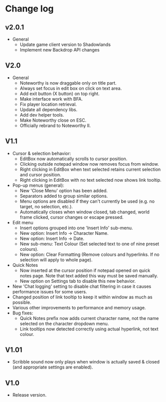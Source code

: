 # Change log

## v2.0.1
- General
  - Update game client version to Shadowlands
  - Implement new Backdrop API changes

## V2.0
- General
  - Noteworthy is now draggable only on title part.
  - Always set focus in edit box on click on text area.
  - Add exit button (X button) on top right.
  - Make interface work with BFA.
  - Fix player location retrieval.
  - Update all dependency libs.
  - Add dev helper tools.
  - Make Noteworthy close on ESC.
  - Officially rebrand to Noteworthy II.

## V1.1
- Cursor & selection behavior:
  - EditBox now automatically scrolls to cursor position.
  - Clicking outside notepad window now removes focus from window.
  - Right clicking in EditBox when text selected retains current selection and cursor position.
  - Right clicking in EditBox with no text selected now shows link tooltip.
- Pop-up menus (general):
  - New 'Close Menu' option has been added.
  - Separators added to group similar options.
  - Menu options are disabled if they can't currently be used (e.g. no target, no selection, etc.).
  - Automatically closes when window closed, tab changed, world frame clicked, cursor changes or escape pressed.
- Edit menu
  - Insert options grouped into one 'Insert Info' sub-menu.
  - New option: Insert Info -> Character Name.
  - New option: Insert Info -> Date.
  - New sub-menu: Text Colour (Set selected text to one of nine preset colours).
  - New option: Clear Formatting (Remove colours and hyperlinks. If no selection will apply to whole page).
- Quick Notes
  - Now inserted at the cursor position if notepad opened on quick notes page. Note that text added this way must be saved manually.
  - New option on Settings tab to disable this new behavior.
- New 'Chat logging' setting to disable chat filtering in case it causes performance issues for some users.
- Changed position of link tooltip to keep it within window as much as possible.
- Various other improvements to performance and memory usage.
- Bug fixes:
  - Quick Notes prefix now adds current character name, not the name selected on the character dropdown menu.
  - Link tooltips now detected correctly using actual hyperlink, not text colour.

## V1.01
- Scribble sound now only plays when window is actually saved & closed (and appropriate settings are enabled).

## V1.0
- Release version.
